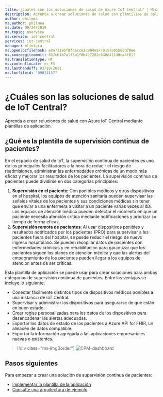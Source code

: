 ```yaml
---
title: ¿Cuáles son las soluciones de salud de Azure IoT Central? | Microsoft Docs
description: Aprenda a crear soluciones de salud con plantillas de aplicación de Azure IoT Central.
author: philmea
ms.author: philmea
ms.date: 09/24/2019
ms.topic: overview
ms.service: iot-central
services: iot-central
manager: eliotgra
ms.openlocfilehash: e8a72195f0fcacce2c994e8770157b05b65d70ee
ms.sourcegitcommit: 867cb1b7a1f3a1f0b427282c648d411d0ca4f81f
ms.translationtype: HT
ms.contentlocale: es-ES
ms.lasthandoff: 03/19/2021
ms.locfileid: "99833157"
---
```

# <a name="what-are-the-iot-central-healthcare-solutions"></a>¿Cuáles son las soluciones de salud de IoT Central?

Aprenda a crear soluciones de salud con Azure IoT Central mediante plantillas de aplicación.

## <a name="what-is-continuous-patient-monitoring-template"></a>¿Qué es la plantilla de supervisión continua de pacientes?

En el espacio de salud de IoT, la supervisión continua de pacientes es uno de los principales facilitadores a la hora de reducir el riesgo de readmisiones, administrar las enfermedades crónicas de un modo más eficaz y mejorar los resultados de los pacientes. La supervisión continua de pacientes puede dividirse en dos categorías principales:

1. **Supervisión en el paciente**: Con ponibles médicos y otros dispositivos en el hospital, los equipos de atención sanitaria pueden supervisar las señales vitales de los pacientes y sus condiciones médicas sin tener que enviar a una enfermera a visitar a un paciente varias veces al día. Los equipos de atención médica pueden detectar el momento en que un paciente necesita atención crítica mediante notificaciones y priorizar su tiempo de forma eficaz.
1. **Supervisión remota de pacientes**: Al usar dispositivos ponibles y resultados notificados por los pacientes (PRO) para supervisar a los pacientes fuera del hospital, se puede reducir el riesgo de nuevo ingreso hospitalario. Se pueden recopilar datos de pacientes con enfermedades crónicas y en rehabilitación para garantizar que los pacientes siguen los planes de atención médica y que las alertas del empeoramiento de los pacientes pueden llegar a los equipos de atención antes de ser críticas.

Esta plantilla de aplicación se puede usar para crear soluciones para ambas categorías de supervisión continua de pacientes. Entre las ventajas se incluye lo siguiente:

* Conectar fácilmente distintos tipos de dispositivos médicos ponibles a una instancia de IoT Central.
* Supervisar y administrar los dispositivos para asegurarse de que están en buen estado.
* Crear reglas personalizadas para los datos de los dispositivos para desencadenar las alertas adecuadas.
* Exportar los datos de estado de los pacientes a Azure API for FHIR, un almacén de datos compatible.
* Exportar la información agregada a las aplicaciones empresariales nuevas o existentes.

>[!div class="mx-imgBorder"] 
>![CPM-dashboard](media/in-patient-dashboard.png)

## <a name="next-steps"></a>Pasos siguientes

Para empezar a crear una solución de supervisión continua de pacientes:

* [Implementar la plantilla de la aplicación](tutorial-continuous-patient-monitoring.md)
* [Consulte una arquitectura de ejemplo](concept-continuous-patient-monitoring-architecture.md)
